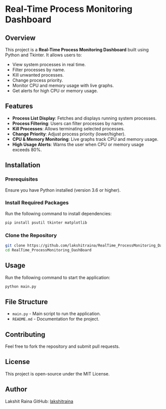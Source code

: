 # Real-Time Process Monitoring Dashboard

## Overview
This project is a **Real-Time Process Monitoring Dashboard** built using Python and Tkinter. It allows users to:
- View system processes in real time.
- Filter processes by name.
- Kill unwanted processes.
- Change process priority.
- Monitor CPU and memory usage with live graphs.
- Get alerts for high CPU or memory usage.

## Features
- **Process List Display**: Fetches and displays running system processes.
- **Process Filtering**: Users can filter processes by name.
- **Kill Processes**: Allows terminating selected processes.
- **Change Priority**: Adjust process priority (lower/higher).
- **CPU & Memory Monitoring**: Live graphs track CPU and memory usage.
- **High Usage Alerts**: Warns the user when CPU or memory usage exceeds 80%.

## Installation
### Prerequisites
Ensure you have Python installed (version 3.6 or higher).

### Install Required Packages
Run the following command to install dependencies:
```sh
pip install psutil tkinter matplotlib
```

### Clone the Repository
```sh
git clone https://github.com/lakshitraina/RealTime_ProcessMonitoring_DashBoard.git
cd RealTime_ProcessMonitoring_DashBoard
```

## Usage
Run the following command to start the application:
```sh
python main.py
```

## File Structure
- `main.py` - Main script to run the application.
- `README.md` - Documentation for the project.

## Contributing
Feel free to fork the repository and submit pull requests.

## License
This project is open-source under the MIT License.

## Author
Lakshit Raina
GitHub: [lakshitraina](https://github.com/lakshitraina)

